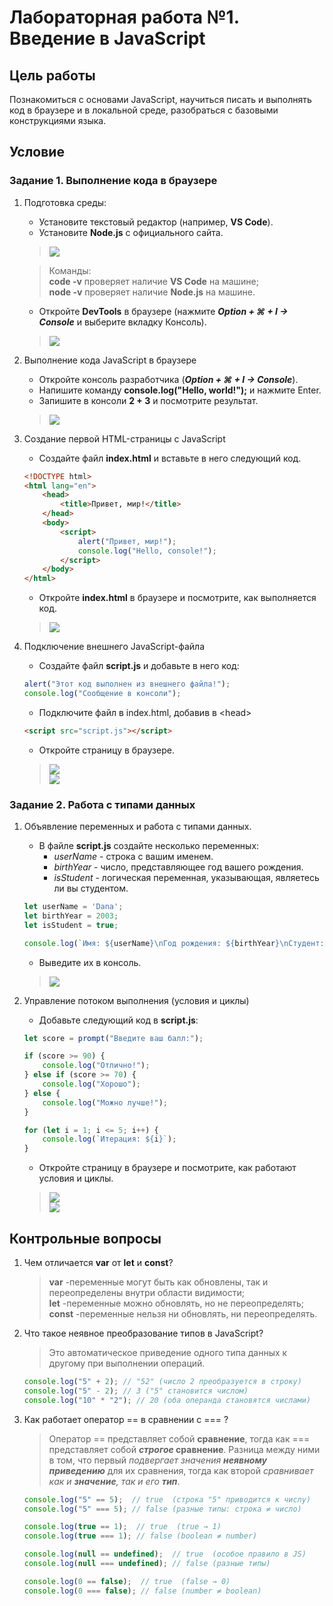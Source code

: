 # Лабораторная работа №1. Введение в JavaScript

## Цель работы
Познакомиться с основами JavaScript, научиться писать и выполнять код в браузере и в локальной среде, разобраться с базовыми конструкциями языка.

## Условие

### Задание 1. Выполнение кода в браузере

1. Подготовка среды:
    - Установите текстовый редактор (например, **VS Code**).
    - Установите **Node.js** с официального сайта.
    > ![](/assets/screenshots/screenshot_1.png)<br>

    > Команды:<br>**code -v** проверяет наличие **VS Code** на машине;<br>**node -v** проверяет наличие **Node.js** на машине.
    - Откройте **DevTools** в браузере (нажмите ***Option + ⌘ + I -> Console*** и выберите вкладку Консоль).
    > ![](/assets/screenshots/screenshot_2.png)
2. Выполнение кода JavaScript в браузере
    - Откройте консоль разработчика (***Option + ⌘ + I -> Console***).
    - Напишите команду **console.log("Hello, world!");** и нажмите Enter.
    - Запишите в консоли **2 + 3** и посмотрите результат.
    > ![](/assets/screenshots/screenshot_3.png)
3. Создание первой HTML-страницы с JavaScript
    - Создайте файл **index.html** и вставьте в него следующий код.
    ```html
    <!DOCTYPE html>
    <html lang="en">
        <head>
            <title>Привет, мир!</title>
        </head>
        <body>
            <script>
                alert("Привет, мир!");
                console.log("Hello, console!");
            </script>
        </body>
    </html>
    ```
    - Откройте **index.html** в браузере и посмотрите, как выполняется код.
    > ![](/assets/screenshots/screenshot_4.png)

4. Подключение внешнего JavaScript-файла
    - Создайте файл **script.js** и добавьте в него код:
    ```js
    alert("Этот код выполнен из внешнего файла!");
    console.log("Сообщение в консоли");
    ```
    - Подключите файл в index.html, добавив в \<head\>
    ```html
    <script src="script.js"></script>
    ```
    - Откройте страницу в браузере.
    > ![](/assets/screenshots/screenshot_5.png)<br>
    > ![](/assets/screenshots/screenshot_6.png)

### Задание 2. Работа с типами данных

1. Объявление переменных и работа с типами данных.
    - В файле **script.js** создайте несколько переменных:
        - *userName* - строка с вашим именем.
        - *birthYear* - число, представляющее год вашего рождения.
        - *isStudent* - логическая переменная, указывающая, являетесь ли вы студентом.
    ```js
    let userName = 'Dana';
    let birthYear = 2003;
    let isStudent = true;

    console.log(`Имя: ${userName}\nГод рождения: ${birthYear}\nСтудент: ${isStudent}`);
    ```
    - Выведите их в консоль.
    > ![](/assets/screenshots/screenshot_7.png)

2. Управление потоком выполнения (условия и циклы)
    - Добавьте следующий код в **script.js**:
    ```js
    let score = prompt("Введите ваш балл:");

    if (score >= 90) {
        console.log("Отлично!");
    } else if (score >= 70) {
        console.log("Хорошо");
    } else {
        console.log("Можно лучше!");
    }

    for (let i = 1; i <= 5; i++) {
        console.log(`Итерация: ${i}`);
    }
    ```
    - Откройте страницу в браузере и посмотрите, как работают условия и циклы.
    > ![](/assets/screenshots/screenshot_8.png)<br>
    > ![](/assets/screenshots/screenshot_9.png)

## Контрольные вопросы

1. Чем отличается **var** от **let** и **const**?
    > **var** -переменные могут быть как обновлены, так и переопределены внутри области видимости;<br>**let** -переменные можно обновлять, но не переопределять;<br>**const** -переменные нельзя ни обновлять, ни переопределять.
2. Что такое неявное преобразование типов в JavaScript?
    > Это автоматическое приведение одного типа данных к другому при выполнении операций.
    ```js
    console.log("5" + 2); // "52" (число 2 преобразуется в строку)
    console.log("5" - 2); // 3 ("5" становится числом)
    console.log("10" * "2"); // 20 (оба операнда становятся числами)
    ```
3. Как работает оператор == в сравнении с === ?
    > Оператор == представляет собой **сравнение**, тогда как === представляет собой **_строгое_ сравнение**. Разница между ними в том, что первый *подвергает значения **неявному приведению*** для их сравнения, тогда как второй *сравнивает как и **значение**, так и его **тип***. 
    ```js
    console.log("5" == 5);  // true  (строка "5" приводится к числу)
    console.log("5" === 5); // false (разные типы: строка ≠ число)

    console.log(true == 1);  // true  (true → 1)
    console.log(true === 1); // false (boolean ≠ number)

    console.log(null == undefined);  // true  (особое правило в JS)
    console.log(null === undefined); // false (разные типы)

    console.log(0 == false);  // true  (false → 0)
    console.log(0 === false); // false (number ≠ boolean)
    ```

